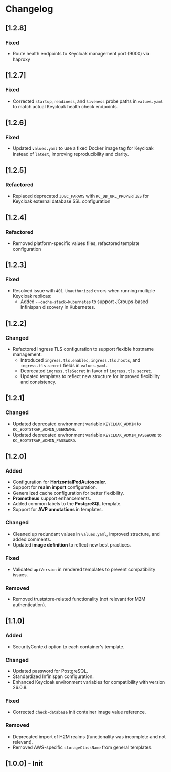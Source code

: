 <!--
SPDX-FileCopyrightText: 2025 Deutsche Telekom AG

SPDX-License-Identifier: CC0-1.0    
-->

# Changelog

## [1.2.8]
### Fixed
- Route health endpoints to Keycloak management port (9000) via haproxy

## [1.2.7]
### Fixed
- Corrected `startup`, `readiness`, and `liveness` probe paths in `values.yaml` to match actual Keycloak health check endpoints.

## [1.2.6]
### Fixed
- Updated `values.yaml` to use a fixed Docker image tag for Keycloak instead of `latest`, improving reproducibility and clarity.

## [1.2.5]
### Refactored
- Replaced deprecated `JDBC_PARAMS` with `KC_DB_URL_PROPERTIES` for Keycloak external database SSL configuration

## [1.2.4]
### Refactored
- Removed platform-specific values files, refactored template configuration

## [1.2.3]
### Fixed
- Resolved issue with `401 Unauthorized` errors when running multiple Keycloak replicas:
    - Added `--cache-stack=kubernetes` to support JGroups-based Infinispan discovery in Kubernetes.

## [1.2.2]
### Changed
- Refactored Ingress TLS configuration to support flexible hostname management:
    - Introduced `ingress.tls.enabled`, `ingress.tls.hosts`, and `ingress.tls.secret` fields in `values.yaml`.
    - Deprecated `ingress.tlsSecret` in favor of `ingress.tls.secret`.
    - Updated templates to reflect new structure for improved flexibility and consistency.

## [1.2.1]
### Changed
- Updated deprecated environment variable `KEYCLOAK_ADMIN` to `KC_BOOTSTRAP_ADMIN_USERNAME`.
- Updated deprecated environment variable `KEYCLOAK_ADMIN_PASSWORD` to `KC_BOOTSTRAP_ADMIN_PASSWORD`.

## [1.2.0]
### Added
- Configuration for **HorizontalPodAutoscaler**.
- Support for **realm import** configuration.
- Generalized cache configuration for better flexibility.
- **Prometheus** support enhancements.
- Added common labels to the **PostgreSQL** template.
- Support for **AVP annotations** in templates.

### Changed
- Cleaned up redundant values in `values.yaml`, improved structure, and added comments.
- Updated **image definition** to reflect new best practices.

### Fixed
- Validated `apiVersion` in rendered templates to prevent compatibility issues.

### Removed
- Removed truststore-related functionality (not relevant for M2M authentication).

## [1.1.0]
### Added
- SecurityContext option to each container's template.

### Changed
- Updated password for PostgreSQL.
- Standardized Infinispan configuration.
- Enhanced Keycloak environment variables for compatibility with version 26.0.8.

### Fixed
- Corrected `check-database` init container image value reference.

### Removed
- Deprecated import of H2M realms (functionality was incomplete and not relevant).
- Removed AWS-specific `storageClassName` from general templates.

## [1.0.0] - Init

